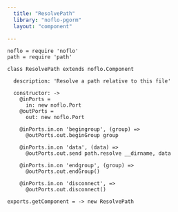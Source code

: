 ```yaml
---
  title: "ResolvePath"
  library: "noflo-pgorm"
  layout: "component"

---
```


    noflo = require 'noflo'
    path = require 'path'
    
    class ResolvePath extends noflo.Component
    
      description: 'Resolve a path relative to this file'
    
      constructor: ->
        @inPorts =
          in: new noflo.Port
        @outPorts =
          out: new noflo.Port
    
        @inPorts.in.on 'begingroup', (group) =>
          @outPorts.out.beginGroup group
    
        @inPorts.in.on 'data', (data) =>
          @outPorts.out.send path.resolve __dirname, data
    
        @inPorts.in.on 'endgroup', (group) =>
          @outPorts.out.endGroup()
    
        @inPorts.in.on 'disconnect', =>
          @outPorts.out.disconnect()
    
    exports.getComponent = -> new ResolvePath
    

